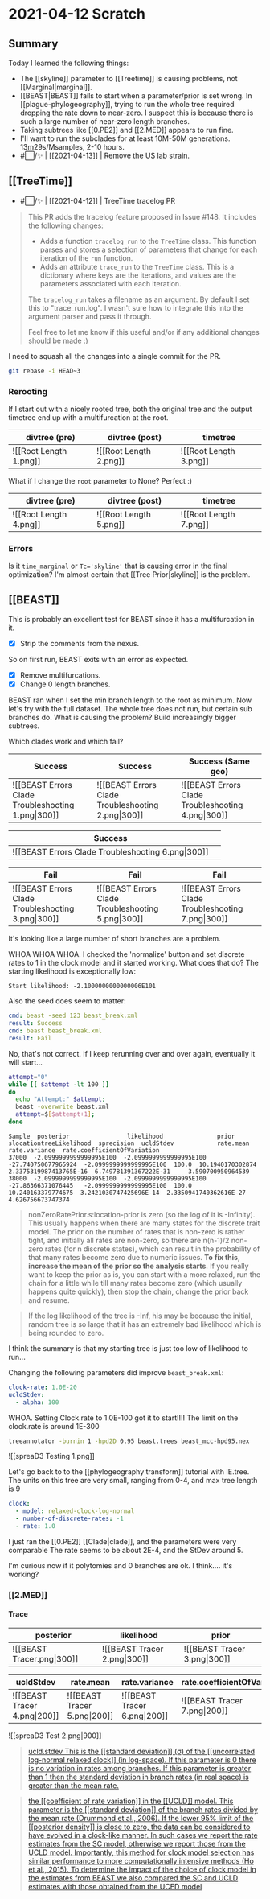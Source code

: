 # 2021-04-12 Scratch

## Summary

Today I learned the following things:
- The [[skyline]] parameter to [[Treetime]] is causing problems, not [[Marginal|marginal]].
- [[BEAST|BEAST]] fails to start when a parameter/prior is set wrong. In [[plague-phylogeography]], trying to run the whole tree required dropping the rate down to near-zero. I suspect this is because there is such a large number of near-zero length branches.
- Taking subtrees like [[0.PE2]] and [[2.MED]] appears to run fine.
- I'll want to run the subclades for at least 10M-50M generations. 13m29s/Msamples, 2-10 hours.
- #⬜/✨ | [[2021-04-13]] | Remove the US lab strain.

## [[TreeTime]]
- #⬜/✨ | [[2021-04-12]] | TreeTime tracelog PR

> This PR adds the tracelog feature proposed in Issue #148. It includes the following changes:
> - Adds a function ```tracelog_run``` to the ```TreeTime``` class. This function parses and stores a selection of parameters that change for each iteration of the ```run``` function.
> - Adds an attribute ```trace_run``` to the ```TreeTime``` class. This is a dictionary where keys are the iterations, and values are the parameters associated with each iteration.
>
> The ```tracelog_run``` takes a filename as an argument. By default I set this to "trace_run.log". I wasn't sure how to integrate this into the argument parser and pass it through.
>
> Feel free to let me know if this useful and/or if any additional changes should be made :)


I need to squash all the changes into a single commit for the PR.
```bash
git rebase -i HEAD~3 
```

### Rerooting

If I start out with a nicely rooted tree, both the original tree and the output timetree end up with a multifurcation at the root.

| divtree (pre)                        | divtree (post)                       |   timetree                                   | 
| ------------------------------------ | ------------------------------------ | ------------------------------------ |
| ![[Root Length 1.png]] | ![[Root Length 2.png]] | ![[Root Length 3.png]] |

What if I change the ```root``` parameter to None?  Perfect :)

| divtree (pre)                        | divtree (post)                       |   timetree                                   | 
| ------------------------------------ | ------------------------------------ | ------------------------------------ |
| ![[Root Length 4.png]] | ![[Root Length 5.png]] | ![[Root Length 7.png]] |

### Errors

Is it ```time_marginal``` or ```Tc='skyline'``` that is causing error in the final optimization? I'm almost certain that [[Tree Prior|skyline]] is the problem.

## [[BEAST]]

This is probably an excellent test for BEAST since it has a multifurcation in it.

- [x] Strip the comments from the nexus.

So on first run, BEAST exits with an error as expected. 

- [x] Remove multifurcations.
- [x] Change 0 length branches.

BEAST ran when I set the min branch length to the root as minimum. Now let's try with the full dataset. The whole tree does not run, but certain sub branches do. What is causing the problem? Build increasingly bigger subtrees.

Which clades work and which fail?

| Success                                   | Success                                   | Success (Same geo)    |
| ----------------------------------------- | ----------------------------------------- | --- |
| ![[BEAST Errors Clade Troubleshooting 1.png\|300]] | ![[BEAST Errors Clade Troubleshooting 2.png\|300]] | ![[BEAST Errors Clade Troubleshooting 4.png\|300]]    | 

| Success                                   |     | 
| ----------------------------------------- | --- |
| ![[BEAST Errors Clade Troubleshooting 6.png\|300]] |     |

| Fail                                      | Fail                                      | Fail    | 
| ----------------------------------------- | ----------------------------------------- | --- |
| ![[BEAST Errors Clade Troubleshooting 3.png\|300]] | ![[BEAST Errors Clade Troubleshooting 5.png\|300]] | ![[BEAST Errors Clade Troubleshooting 7.png\|300]]    |

It's looking like a large number of short branches are a problem.

WHOA WHOA WHOA. I checked the 'normalize' button  and set discrete rates to 1 in the clock model and it started working. What does that do? The starting likelihood is exceptionally low:

```text
Start likelihood: -2.1000000000000006E101
```

Also the seed does seem to matter:
```yaml
cmd: beast -seed 123 beast_break.xml
result: Success
cmd: beast beast_break.xml
result: Fail
```
No, that's not correct. If I keep rerunning over and over again, eventually it will start...

```bash
attempt="0"
while [[ $attempt -lt 100 ]]
do
  echo "Attempt:" $attempt;
  beast -overwrite beast.xml
  attempt=$[$attempt+1];
done
```


```text
Sample  posterior                likelihood               prior                slocationtreeLikelihood  sprecision  ucldStdev            rate.mean           rate.variance	rate.coefficientOfVariation
37000  -2.0999999999999995E100  -2.0999999999999995E100  -27.740750677965924  -2.0999999999999995E100  100.0  10.1940170302874    2.3375319987413765E-16  6.749781391367222E-31		3.590700950964539
38000  -2.0999999999999995E100  -2.0999999999999995E100  -27.86366371076445   -2.0999999999999995E100  100.0  10.240163379774675  3.2421030747425696E-14  2.3350941740362616E-27	4.626756673747374
```

>nonZeroRatePrior.s:location-prior is zero (so the log of it is -Infinity). This usually happens when there are many states for the discrete trait model. The prior on the number of rates that is non-zero is rather tight, and initially all rates are non-zero, so there are n(n-1)/2 non-zero rates (for n discrete states), which can result in the probability of that many rates become zero due to numeric issues. **To fix this, increase the mean of the prior so the analysis starts**. If you really want to keep the prior as is, you can start with a more relaxed, run the chain for a little while till many rates become zero (which usually happens quite quickly), then stop the chain, change the prior back and resume.

> If the log likelihood of the tree is -Inf, his may be because the initial, random tree is so large that it has an extremely bad likelihood which is being rounded to zero.

I think the summary is that my starting tree is just too low of likelihood to run...

Changing the following parameters did improve ```beast_break.xml```:

```yaml
clock-rate: 1.0E-20 
ucldStdev:
  - alpha: 100  
```

WHOA. Setting Clock.rate to 1.0E-100 got it to start!!!! The limit on the clock.rate is around 1E-300

```bash
treeannotator -burnin 1 -hpd2D 0.95 beast.trees beast_mcc-hpd95.nex
```

![[spreaD3 Testing 1.png]]

Let's go back to to the [[phylogeography transform]] tutorial with IE.tree. The units on this tree are very small, ranging from 0-4, and max tree length is 9

```yaml
clock:
  - model: relaxed-clock-log-normal
  - number-of-discrete-rates: -1
  - rate: 1.0
```

I just ran the [[0.PE2]] [[Clade|clade]], and the parameters were very comparable The rate seems to be about 2E-4, and the StDev around 5.

I'm curious now if it polytomies and 0 branches are ok. I think.... it's working?

### [[2.MED]]

#### Trace

| posterior                                 | likelihood                                | prior |
| ----------------------------------------- | ----------------------------------------- | ----- |
| ![[BEAST Tracer.png\|300]] | ![[BEAST Tracer 2.png\|300]] | ![[BEAST Tracer 3.png\|300]]      |

| ucldStdev                                 | rate.mean                                 | rate.variance                             | rate.coefficientOfVariation               |
| ----------------------------------------- | ----------------------------------------- | ----------------------------------------- | ----------------------------------------- |
| ![[BEAST Tracer 4.png\|200]] | ![[BEAST Tracer 5.png\|200]] | ![[BEAST Tracer 6.png\|200]] | ![[BEAST Tracer 7.png\|200]] | 

![[spreaD3 Test 2.png\|900]]

>[ucld.stdev This is the [[standard deviation]] (σ) of the [[uncorrelated log-normal relaxed clock]] (in log-space). If this parameter is 0 there is no variation in rates among branches. If this parameter is greater than 1 then the standard deviation in branch rates (in real space) is greater than the mean rate.](https://www.beast2.org/parameters/)

>[the [[coefficient of rate variation]] in the [[UCLD]] model. This parameter is the [[standard deviation]] of the branch rates divided by the mean rate (Drummond et al., 2006). If the lower 95% limit of the [[posterior density]] is close to zero, the data can be considered to have evolved in a clock-like manner. In such cases we report the rate estimates from the SC model, otherwise we report those from the UCLD model. Importantly, this method for clock model selection has similar performance to more computationally intensive methods (Ho et al., 2015). To determine the impact of the choice of clock model in the estimates from BEAST we also compared the SC and UCLD estimates with those obtained from the UCED model](https://academic.oup.com/bioinformatics/article/32/22/3375/2525597)